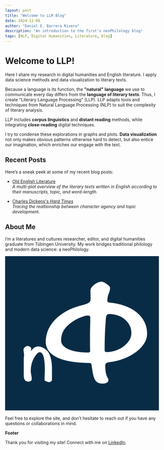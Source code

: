 ```yaml
---
layout: post
title: "Welcome to LLM Blog"
date: 2024-12-08
author: "Daniel E. Barrera Rivera"
description: "An introduction to the first's neoPhilology blog"
tags: [NLP, Digital Humanities, Literature, blog]
---
```


# Welcome to LLP!

Here I share my research in digital humanities and English literature.
I apply data science methods and data visualization to literary texts.


Because a language is its function, the **"natural" language** we use to communicate every day differs from the **language of literary texts**. Thus, I create "Literary Language Processing" (LLP). LLP adapts tools and techniques from Natural Language Processing (NLP) to suit the complexity of literary analysis. 

LLP includes **corpus linguistics** and **distant reading** methods, while integrating **close-reading** digital techniques.

I try to condense these explorations in graphs and plots. **Data visualization** not only makes obvious patterns otherwise hard to detect, but also entice our imagination, which enriches our engage with the text.



## Recent Posts

Here’s a sneak peek at some of my recent blog posts:

- [Old English Literature](OE_Overview.md)  
  *A multi-plot overview of the literary texts written in English according to their manuscripts, topic, and word-length.*
  
- [Charles Dickens's *Hard Times*](#)  
  *Tracing the realtionship between character agency and topic development.*

## About Me

I’m a literatures and cultures researcher, editor, and digital humanities graduate from Tübingen University. My work bridges traditional philology and modern data science: a neoPhilology.

![neoPhi_logo_web Image](assets/images/neoPhi_logo_web.jpg)

Feel free to explore the site, and don’t hesitate to reach out if you have any questions or collaborations in mind.


**Footer**

Thank you for visiting my site! Connect with me on [LinkedIn](https://linkedin.com/in/danielbarrera-neophilology).